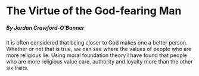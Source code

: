 # The Virtue of the God-fearing Man
##### By Jordan Crawford-O'Banner

It is often considered that being closer to God makes one a better person. Whether or not that is true, we can see where the values of people who are more religious lie. Using moral foundation theory I have found that people who are more religious value care, authority and loyalty more than  the other six traits.
